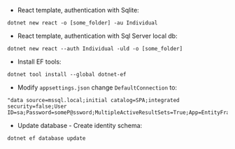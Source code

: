 * React template, authentication with Sqlite:
```
dotnet new react -o [some_folder] -au Individual
```

* React template, authentication with Sql Server local db:
```
dotnet new react --auth Individual -uld -o [some_folder]
```

* Install EF tools:
```
dotnet tool install --global dotnet-ef
```
* Modify `appsettings.json` change `DefaultConnection` to:
```
"data source=mssql.local;initial catalog=SPA;integrated security=false;User ID=sa;Password=someP@ssword;MultipleActiveResultSets=True;App=EntityFramework&quot;"
```

* Update database - Create identity schema: 
```
dotnet ef database update
```
 
